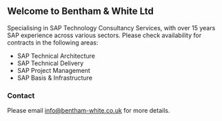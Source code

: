 ## Welcome to Bentham & White Ltd

Specialising in SAP Technology Consultancy Services, with over 15 years SAP experience across various sectors. Please check availability for contracts in the following areas:
* SAP Technical Architecture
* SAP Technical Delivery
* SAP Project Management
* SAP Basis & Infrastructure


### Contact

Please email [info@bentham-white.co.uk](mailto:info@bentham-white.co.uk) for more details.

